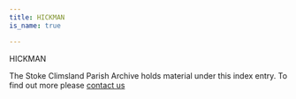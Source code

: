 ```yaml
---
title: HICKMAN
is_name: true

---
```


HICKMAN


The Stoke Climsland Parish Archive holds material under this index entry. To find out more please [contact us](/contact/)
